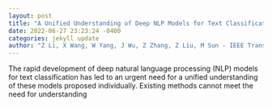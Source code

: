 ```yaml
--- 
layout: post 
title: "A Unified Understanding of Deep NLP Models for Text Classification" 
date: 2022-06-27 23:23:24 -0400 
categories: jekyll update 
author: "Z Li, X Wang, W Yang, J Wu, Z Zhang, Z Liu, M Sun - IEEE Transactions on , 2022" 
--- 
```

The rapid development of deep natural language processing (NLP) models for text classification has led to an urgent need for a unified understanding of these models proposed individually. Existing methods cannot meet the need for understanding